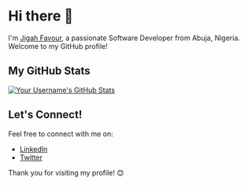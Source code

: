 # Hi there 👋


I'm [Jigah Favour](https://github.com/Jaf-officiaal), a passionate Software Developer from Abuja, Nigeria. Welcome to my GitHub profile! 

## My GitHub Stats

[![Your Username's GitHub Stats](https://github-readme-stats.vercel.app/api?username=Jaf-official&show_icons=true&theme=dark)](https://github.com/Jaf-official)


## Let's Connect!

Feel free to connect with me on:

- [LinkedIn](https://www.linkedin.com/in/jigah-favour/)
- [Twitter](https://twitter.com/jaf_0fficial)

Thank you for visiting my profile! 😊
